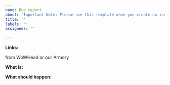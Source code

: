 ```yaml
---
name: Bug report
about: 'Important Note: Please use this template when you create an issue'
title: ''
labels: ''
assignees: ''

---
```


**Links:**

from WoWHead or our Armory

**What is:**



**What should happen:**












